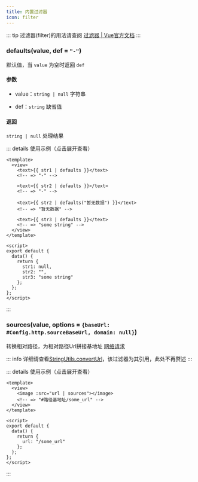 ```yaml
---
title: 内置过滤器
icon: filter
---
```


::: tip
过滤器(filter)的用法请查阅 [过滤器 | Vue官方文档](https://v2.cn.vuejs.org/v2/guide/filters.html)
:::

### defaults(value, def = `"-"`)

默认值，当 `value` 为空时返回 `def`

#### 参数

- value：`string | null` 字符串

- def：`string` 缺省值

#### 返回

`string | null` 处理结果

::: details 使用示例（点击展开查看）
```vue
<template>
  <view>
    <text>{{ str1 | defaults }}</text>
    <!-- => "-" -->

    <text>{{ str2 | defaults }}</text>
    <!-- => "-" -->

    <text>{{ str2 | defaults("暂无数据") }}</text>
    <!-- => "暂无数据" -->

    <text>{{ str3 | defaults }}</text>
    <!-- => "some string" -->
  </view>
</template>

<script>
export default {
  data() {
    return {
      str1: null,
      str2: "",
      str3: "some string"
    };
  };
};
</script>
```
:::

### sources(value, options = `{baseUrl: #Config.http.sourceBaseUrl, domain: null}`)

转换相对路径，为相对路径Url拼接基地址 [网络请求](../guide/network.md)

::: info
详细请查看[StringUtils.convertUrl](https://xiaohejs.myhdg.top/utils/string.html#stringutils-converturl)，该过滤器为其引用，此处不再赘述
:::

::: details 使用示例（点击展开查看）
```vue
<template>
  <view>
    <image :src="url | sources"></image>
    <!-- => "#路径基地址/some_url" -->
  </view>
</template>

<script>
export default {
  data() {
    return {
      url: "/some_url"
    };
  };
};
</script>
```
:::